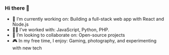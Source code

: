 ### Hi there 👋
  - 🔭 I’m currently working on: Building a full-stack web app with React and Node.js
  - 👨‍💻 I’ve worked with: JavaScript, Python, PHP.
  - 👯 I’m looking to collaborate on: Open-source projects
  - 🎮 In my free time, I enjoy: Gaming, photography, and experimenting with new tech

<!--
**kallumaguy/kallumaguy** is a ✨ _special_ ✨ repository because its `README.md` (this file) appears on your GitHub profile.

Here are some ideas to get you started:

- 🔭 I’m currently working on ...
- 🌱 I’m currently learning ...
- 👯 I’m looking to collaborate on ...
- 🤔 I’m looking for help with ...
- 💬 Ask me about ...
- 📫 How to reach me: ...
- 😄 Pronouns: ...
- ⚡ Fun fact: ...
-->
